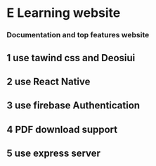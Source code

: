 # E Learning website

### Documentation and top features website

## 1 use tawind css and Deosiui

## 2 use React Native

## 3 use firebase Authentication

## 4 PDF download support

## 5 use express server
